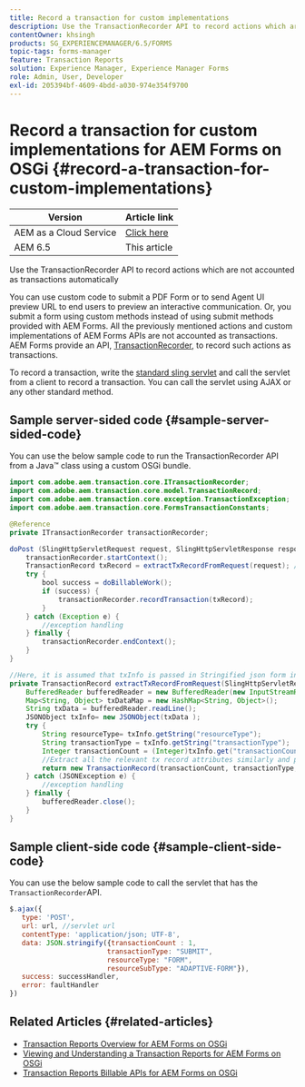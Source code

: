 ```yaml
---
title: Record a transaction for custom implementations
description: Use the TransactionRecorder API to record actions which are not accounted as transactions automatically.
contentOwner: khsingh
products: SG_EXPERIENCEMANAGER/6.5/FORMS
topic-tags: forms-manager
feature: Transaction Reports
solution: Experience Manager, Experience Manager Forms
role: Admin, User, Developer
exl-id: 205394bf-4609-4bdd-a030-974e354f9700
---
```

# Record a transaction for custom implementations for AEM Forms on OSGi {#record-a-transaction-for-custom-implementations}

| Version | Article link |
| -------- | ---------------------------- |
| AEM as a Cloud Service |    [Click here](https://experienceleague.adobe.com/en/docs/experience-manager-cloud-service/content/forms/using-communications/record-transaction-custom-implementation)|
| AEM 6.5     | This article         |

Use the TransactionRecorder API to record actions which are not accounted as transactions automatically

You can use custom code to submit a PDF Form or to send Agent UI preview URL to end users to preview an interactive communication. Or, you submit a form using custom methods instead of using submit methods provided with AEM Forms. All the previously mentioned actions and custom implementations of AEM Forms APIs are not accounted as transactions. AEM Forms provide an API, [TransactionRecorder](https://developer.adobe.com/experience-manager/reference-materials/6-5/forms/javadocs/com/adobe/aem/transaction/core/ITransactionRecorder.html), to record such actions as transactions.

To record a transaction, write the [standard sling servlet](https://experienceleague.adobe.com/docs/experience-manager-learn/forms/store-and-retrieve-af-with-2fa/create-servlet.html?lang=en) and call the servlet from a client to record a transaction. You can call the servlet using AJAX or any other standard method.

## Sample server-sided code {#sample-server-sided-code}

You can use the below sample code to run the TransactionRecorder API from a Java&trade; class using a custom OSGi bundle.

```java
import com.adobe.aem.transaction.core.ITransactionRecorder;
import com.adobe.aem.transaction.core.model.TransactionRecord;
import com.adobe.aem.transaction.core.exception.TransactionException;
import com.adobe.aem.transaction.core.FormsTransactionConstants;

@Reference
private ITransactionRecorder transactionRecorder;

doPost (SlingHttpServletRequest request, SlingHttpServletResponse response) {
    transactionRecorder.startContext();
    TransactionRecord txRecord = extractTxRecordFromRequest(request); //extract transaction relevant data from request
    try {
        bool success = doBillableWork();
        if (success) {
            transactionRecorder.recordTransaction(txRecord);
        }
    } catch (Exception e) {
        //exception handling
    } finally {
        transactionRecorder.endContext();
    }
}

//Here, it is assumed that txInfo is passed in Stringified json form in the ajax call (in data parameter). You can pass txInfo from client in any way that you find suitable.
private TransactionRecord extractTxRecordFromRequest(SlingHttpServletRequest request) {
    BufferedReader bufferedReader = new BufferedReader(new InputStreamReader(request.getInputStream()));
    Map<String, Object> txDataMap = new HashMap<String, Object>();
    String txData = bufferedReader.readLine();
    JSONObject txInfo= new JSONObject(txData );
    try {
        String resourceType= txInfo.getString("resourceType");
        String transactionType = txInfo.getString("transactionType");
        Integer transactionCount = (Integer)txInfo.get("transactionCount");
        //Extract all the relevant tx record attributes similarly and pass them in Transaction Record constructor as per the java doc}
        return new TransactionRecord(transactionCount, transactionType, resourceType, ..);
    } catch (JSONException e) {
        //exception handling
    } finally {
        bufferedReader.close();
    }
}

```

## Sample client-side code {#sample-client-side-code}

You can use the below sample code to call the servlet that has the `TransactionRecorder`API.

```javascript
$.ajax({
   type: 'POST',
   url: url, //servlet url
   contentType: 'application/json; UTF-8',
   data: JSON.stringify({transactionCount : 1,
                        transactionType: "SUBMIT",
                        resourceType: "FORM",
                        resourceSubType: "ADAPTIVE-FORM"}),
   success: successHandler,
   error: faultHandler
})

```

## Related Articles {#related-articles}

* [Transaction Reports Overview for AEM Forms on OSGi](/help/forms/using/transaction-reports-overview.md)
* [Viewing and Understanding a Transaction Reports for AEM Forms on OSGi](/help/forms/using/viewing-and-understanding-transaction-reports.md)
* [Transaction Reports Billable APIs for AEM Forms on OSGi](/help/forms/using/transaction-reports-billable-apis.md)
